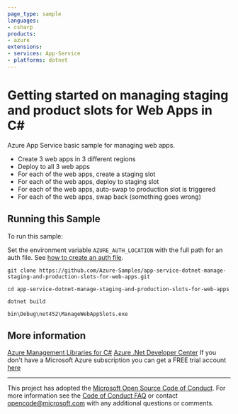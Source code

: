 ```yaml
---
page_type: sample
languages:
- csharp
products:
- azure
extensions:
- services: App-Service
- platforms: dotnet
---
```


# Getting started on managing staging and product slots for Web Apps in C# #

 Azure App Service basic sample for managing web apps.
  - Create 3 web apps in 3 different regions
  - Deploy to all 3 web apps
  - For each of the web apps, create a staging slot
  - For each of the web apps, deploy to staging slot
  - For each of the web apps, auto-swap to production slot is triggered
  - For each of the web apps, swap back (something goes wrong)


## Running this Sample ##

To run this sample:

Set the environment variable `AZURE_AUTH_LOCATION` with the full path for an auth file. See [how to create an auth file](https://github.com/Azure/azure-libraries-for-net/blob/master/AUTH.md).

    git clone https://github.com/Azure-Samples/app-service-dotnet-manage-staging-and-production-slots-for-web-apps.git

    cd app-service-dotnet-manage-staging-and-production-slots-for-web-apps

    dotnet build

    bin\Debug\net452\ManageWebAppSlots.exe

## More information ##

[Azure Management Libraries for C#](https://github.com/Azure/azure-sdk-for-net/tree/Fluent)
[Azure .Net Developer Center](https://azure.microsoft.com/en-us/develop/net/)
If you don't have a Microsoft Azure subscription you can get a FREE trial account [here](http://go.microsoft.com/fwlink/?LinkId=330212)

---

This project has adopted the [Microsoft Open Source Code of Conduct](https://opensource.microsoft.com/codeofconduct/). For more information see the [Code of Conduct FAQ](https://opensource.microsoft.com/codeofconduct/faq/) or contact [opencode@microsoft.com](mailto:opencode@microsoft.com) with any additional questions or comments.